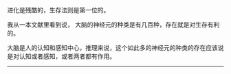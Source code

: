 进化是残酷的，生存法则是第一位的。

我从一本文献里看到说， 大脑的神经元的种类是有几百种，存在就是对生存有利的。

大脑是人的认知和感知中心，推理来说，这个如此多的神经元的种类的存在应该说是对认知或者感知，或者两者都有作用。

---

